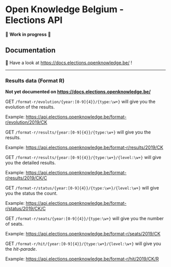 # Open Knowledge Belgium - Elections API

🚧 **Work in progress** 🚧

## Documentation

📝 Have a look at <https://docs.elections.openknowledge.be/> !

---

### Results data (Format R)

**Not yet documented on <https://docs.elections.openknowledge.be/>**

GET `/format-r/evolution/{year:[0-9]{4}}/{type:\w+}` will give you the evolution of the results.

Example: <https://api.elections.openknowledge.be/format-r/evolution/2019/CK>  

GET `/format-r/results/{year:[0-9]{4}}/{type:\w+}` will give you the results.

Example: <https://api.elections.openknowledge.be/format-r/results/2019/CK>  

GET `/format-r/results/{year:[0-9]{4}}/{type:\w+}/{level:\w+}` will give you the detailed results.

Example: <https://api.elections.openknowledge.be/format-r/results/2019/CK/C>  

GET `/format-r/status/{year:[0-9]{4}}/{type:\w+}/{level:\w+}` will give you the status the count.

Example: <https://api.elections.openknowledge.be/format-r/status/2019/CK/C>  

GET `/format-r/seats/{year:[0-9]{4}}/{type:\w+}` will give you the number of seats.

Example: <https://api.elections.openknowledge.be/format-r/seats/2019/CK>  

GET `/format-r/hit/{year:[0-9]{4}}/{type:\w+}/{level:\w+}` will give you the *hit-parade*.

Example: <https://api.elections.openknowledge.be/format-r/hit/2019/CK/R>  

